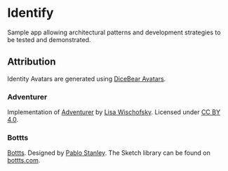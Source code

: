 # Identify

Sample app allowing architectural patterns and development strategies to be tested and demonstrated.

## Attribution

Identity Avatars are generated using [DiceBear Avatars](https://avatars.dicebear.com).

### Adventurer

Implementation of [Adventurer](https://avatars.dicebear.com/styles/adventurer) by [Lisa Wischofsky](https://www.instagram.com/lischi_art). Licensed under [CC BY 4.0](https://creativecommons.org/licenses/by/4.0/).

### Bottts

[Bottts](https://avatars.dicebear.com/styles/bottts). Designed by [Pablo Stanley](https://twitter.com/pablostanley). The Sketch library can be found on [bottts.com](https://bottts.com/).
